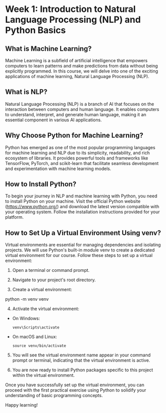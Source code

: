 # Week 1: Introduction to Natural Language Processing (NLP) and Python Basics

## What is Machine Learning?
Machine Learning is a subfield of artificial intelligence that empowers computers to learn patterns and make predictions from data without being explicitly programmed. In this course, we will delve into one of the exciting applications of machine learning, Natural Language Processing (NLP).

## What is NLP?
Natural Language Processing (NLP) is a branch of AI that focuses on the interaction between computers and human language. It enables computers to understand, interpret, and generate human language, making it an essential component in various AI applications.

## Why Choose Python for Machine Learning?
Python has emerged as one of the most popular programming languages for machine learning and NLP due to its simplicity, readability, and rich ecosystem of libraries. It provides powerful tools and frameworks like TensorFlow, PyTorch, and scikit-learn that facilitate seamless development and experimentation with machine learning models.

## How to Install Python?
To begin your journey in NLP and machine learning with Python, you need to install Python on your machine. Visit the official Python website (https://www.python.org/) and download the latest version compatible with your operating system. Follow the installation instructions provided for your platform.

## How to Set Up a Virtual Environment Using venv?
Virtual environments are essential for managing dependencies and isolating projects. We will use Python's built-in module venv to create a dedicated virtual environment for our course. Follow these steps to set up a virtual environment:

1. Open a terminal or command prompt.

2. Navigate to your project's root directory.

3. Create a virtual environment:

python -m venv venv

4. Activate the virtual environment:
- On Windows:
  ```
  venv\Scripts\activate
  ```
- On macOS and Linux:
  ```
  source venv/bin/activate
  ```

5. You will see the virtual environment name appear in your command prompt or terminal, indicating that the virtual environment is active.

6. You are now ready to install Python packages specific to this project within the virtual environment.

Once you have successfully set up the virtual environment, you can proceed with the first practical exercise using Python to solidify your understanding of basic programming concepts.

Happy learning!
